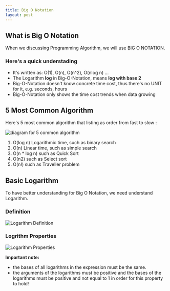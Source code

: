 ```yaml
---
title: Big O Notation
layout: post
---
```


## What is Big O Notation

When we discussing Programming Algorithm, we will use BIG O NOTATION. 

### Here's a quick understading

* It's written as: O(1), O(n), O(n^2), O(nlog n) ...
* The Logarithm **log** in Big-O-Notation, means **log with base 2**
* Big-O-Notation doesn't know concrete time cost, thus there's no UNIT for it, e.g. seconds, hours
* Big-O-Notation only shows the time cost trends when data growing

## 5 Most Common Algorithm

Here's 5 most common algorithm that listing as order from fast to slow :

![diagram for 5 common algorithm](http://villim.github.io/img/2017/big-o-notation-5-common-algorithm.jpg)

1. O(log n) Logarithmic time, such as binary search
2. O(n) Linear time, such as simple search
3. O(n * log n) such as Quick Sort
4. O(n2) such as Select sort
5. O(n!) such as Traveller problem



## Basic Logarithm

To have better understanding for Big O Notation, we need understand Logarithm.

### Definition

![Logarithm Definition](http://villim.github.io/img/2017/big-o-notation-logarithm-definition.jpg)

### Logrithm Properties

![Logarithm Properties](http://villim.github.io/img/2017/big-o-notation-logarithm-properties.png)


**Important note:**

* the bases of all logarithms in the expression must be the same.
* the arguments of the logarithms must be positive and the bases of the logarithms must be positive and not equal to 1  in order for this property to hold!